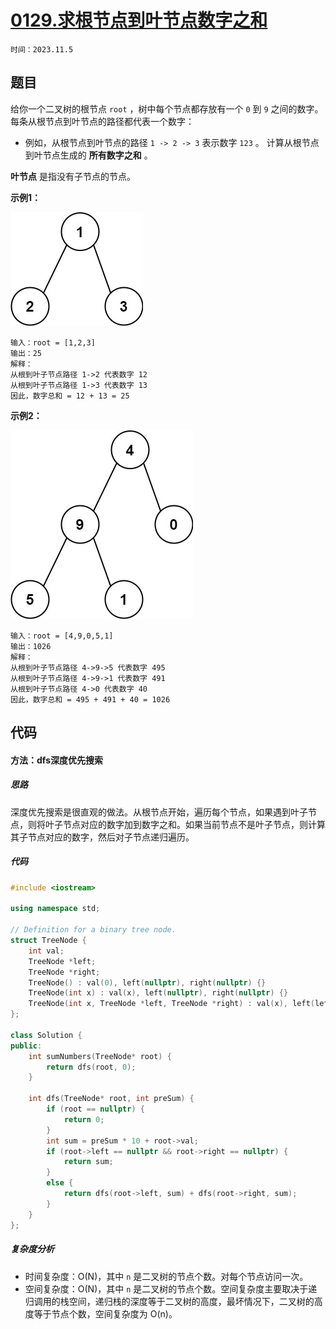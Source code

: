 # [0129.求根节点到叶节点数字之和](https://leetcode.cn/problems/sum-root-to-leaf-numbers/)

`时间：2023.11.5`

## 题目

给你一个二叉树的根节点 `root` ，树中每个节点都存放有一个 `0` 到 `9` 之间的数字。
每条从根节点到叶节点的路径都代表一个数字：

- 例如，从根节点到叶节点的路径 `1 -> 2 -> 3` 表示数字 `123` 。
计算从根节点到叶节点生成的 **所有数字之和** 。

**叶节点** 是指没有子节点的节点。

**示例1：**

![1](pictures/num1tree.jpg)

```
输入：root = [1,2,3]
输出：25
解释：
从根到叶子节点路径 1->2 代表数字 12
从根到叶子节点路径 1->3 代表数字 13
因此，数字总和 = 12 + 13 = 25
```

**示例2：**

![2](pictures/num2tree.jpg)

```
输入：root = [4,9,0,5,1]
输出：1026
解释：
从根到叶子节点路径 4->9->5 代表数字 495
从根到叶子节点路径 4->9->1 代表数字 491
从根到叶子节点路径 4->0 代表数字 40
因此，数字总和 = 495 + 491 + 40 = 1026
```

## 代码

#### 方法：dfs深度优先搜索

##### 思路

深度优先搜索是很直观的做法。从根节点开始，遍历每个节点，如果遇到叶子节点，则将叶子节点对应的数字加到数字之和。如果当前节点不是叶子节点，则计算其子节点对应的数字，然后对子节点递归遍历。

##### 代码

```c++
#include <iostream>

using namespace std;

// Definition for a binary tree node.
struct TreeNode {
    int val;
    TreeNode *left;
    TreeNode *right;
    TreeNode() : val(0), left(nullptr), right(nullptr) {}
    TreeNode(int x) : val(x), left(nullptr), right(nullptr) {}
    TreeNode(int x, TreeNode *left, TreeNode *right) : val(x), left(left), right(right) {}
};

class Solution {
public:
    int sumNumbers(TreeNode* root) {
        return dfs(root, 0);
    }

    int dfs(TreeNode* root, int preSum) {
        if (root == nullptr) {
            return 0;
        }
        int sum = preSum * 10 + root->val;
        if (root->left == nullptr && root->right == nullptr) {
            return sum;
        }
        else {
            return dfs(root->left, sum) + dfs(root->right, sum);
        }
    }
};
```

##### 复杂度分析

- 时间复杂度：O(N)，其中 `n` 是二叉树的节点个数。对每个节点访问一次。
- 空间复杂度：O(N)，其中 `n` 是二叉树的节点个数。空间复杂度主要取决于递归调用的栈空间，递归栈的深度等于二叉树的高度，最坏情况下，二叉树的高度等于节点个数，空间复杂度为 O(n)。
